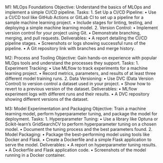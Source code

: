 M1: MLOps Foundations
Objective: Understand the basics of MLOps and implement a simple CI/CD pipeline.
Tasks:
	1.	Set Up a CI/CD Pipeline:
	•	Use a CI/CD tool like GitHub Actions or GitLab CI to set up a pipeline for a sample machine learning project.
	•	Include stages for linting, testing, and deploying a simple machine learning model.
	2.	Version Control:
	•	Implement version control for your project using Git.
	•	Demonstrate branching, merging, and pull requests.
Deliverables:
	•	A report detailing the CI/CD pipeline stages.
	•	Screenshots or logs showing successful runs of the pipeline.
	•	A Git repository link with branches and merge history.

M2: Process and Tooling
Objective: Gain hands-on experience with popular MLOps tools and understand the processes they support.
Tasks:
	1.	Experiment Tracking:
	•	Use MLflow to track experiments for a machine learning project.
	•	Record metrics, parameters, and results of at least three different model training runs.
	2.	Data Versioning:
	•	Use DVC (Data Version Control) to version control a dataset used in your project.
	•	Show how to revert to a previous version of the dataset.
Deliverables:
	•	MLflow experiment logs with different runs and their results.
	•	A DVC repository showing different versions of the dataset.

M3: Model Experimentation and Packaging
Objective: Train a machine learning model, perform hyperparameter tuning, and package the model for deployment.
Tasks:
	1.	Hyperparameter Tuning:
	•	Use a library like Optuna or Scikit-learn’s GridSearchCV to perform hyperparameter tuning on a chosen model.
	•	Document the tuning process and the best parameters found.
	2.	Model Packaging:
	•	Package the best-performing model using tools like Docker and Flask.
	•	Create a Dockerfile and a simple Flask application to serve the model.
Deliverables:
	•	A report on hyperparameter tuning results.
	•	A Dockerfile and Flask application code.
	•	Screenshots of the model running in a Docker container.
